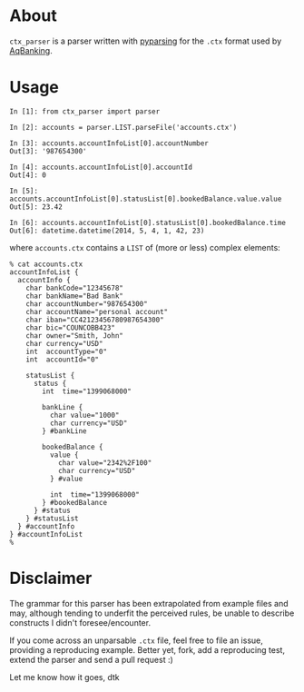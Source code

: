 About
=====

`ctx_parser` is a parser written with
[pyparsing](http://pyparsing.wikispaces.com/) for the `.ctx` format used by
[AqBanking](http://www.aquamaniac.de/sites/aqbanking/cli.php).

Usage
=====

```
In [1]: from ctx_parser import parser

In [2]: accounts = parser.LIST.parseFile('accounts.ctx')

In [3]: accounts.accountInfoList[0].accountNumber
Out[3]: '987654300'

In [4]: accounts.accountInfoList[0].accountId
Out[4]: 0

In [5]: accounts.accountInfoList[0].statusList[0].bookedBalance.value.value
Out[5]: 23.42

In [6]: accounts.accountInfoList[0].statusList[0].bookedBalance.time
Out[6]: datetime.datetime(2014, 5, 4, 1, 42, 23)
```

where `accounts.ctx` contains a `LIST` of (more or less) complex elements:

```
% cat accounts.ctx
accountInfoList {
  accountInfo {
    char bankCode="12345678"
    char bankName="Bad Bank"
    char accountNumber="987654300"
    char accountName="personal account"
    char iban="CC42123456780987654300"
    char bic="COUNCOBB423"
    char owner="Smith, John"
    char currency="USD"
    int  accountType="0"
    int  accountId="0"

    statusList {
      status {
        int  time="1399068000"

        bankLine {
          char value="1000"
          char currency="USD"
        } #bankLine

        bookedBalance {
          value {
            char value="2342%2F100"
            char currency="USD"
          } #value

          int  time="1399068000"
        } #bookedBalance
      } #status
    } #statusList
  } #accountInfo
} #accountInfoList
%
```

Disclaimer
==========

The grammar for this parser has been extrapolated from example files and may,
although tending to underfit the perceived rules, be unable to describe
constructs I didn't foresee/encounter.

If you come across an unparsable `.ctx` file, feel free to file an issue,
providing a reproducing example. Better yet, fork, add a reproducing test,
extend the parser and send a pull request :)

Let me know how it goes,
dtk

